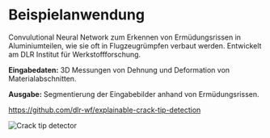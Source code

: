 # Beispielanwendung

Convulutional Neural Network zum Erkennen von Ermüdungsrissen in Aluminiumteilen, wie sie oft in Flugzeugrümpfen verbaut werden. Entwickelt am DLR Institut für Werkstoffforschung.

**Eingabedaten:** 3D Messungen von Dehnung und Deformation von Materialabschnitten.

**Ausgabe:** Segmentierung der Eingabebilder anhand von Ermüdungsrissen.

https://github.com/dlr-wf/explainable-crack-tip-detection

![Crack tip detector](img/cracktip_detection.png)

